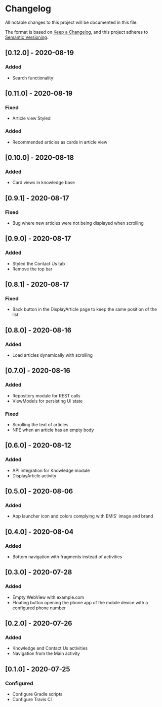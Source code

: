 # Changelog

All notable changes to this project will be documented in this file.

The format is based on [Keep a Changelog](https://keepachangelog.com/en/1.0.0/),
and this project adheres to [Semantic Versioning](https://semver.org/spec/v2.0.0.html).

## [0.12.0] - 2020-08-19

### Added
- Search functionality

## [0.11.0] - 2020-08-19

### Fixed
- Article view Styled

### Added
- Recommended articles as cards in article view

## [0.10.0] - 2020-08-18

### Added
- Card views in knowledge base

## [0.9.1] - 2020-08-17

### Fixed
- Bug where new articles were not being displayed when scrolling

## [0.9.0] - 2020-08-17

### Added
- Styled the Contact Us tab
- Remove the top bar

## [0.8.1] - 2020-08-17

### Fixed
- Back button in the DisplayArticle page to keep the same position of the list

## [0.8.0] - 2020-08-16

### Added
- Load articles dynamically with scrolling


## [0.7.0] - 2020-08-16

### Added
- Repository module for REST calls
- ViewModels for persisting UI state

### Fixed
- Scrolling the text of articles
- NPE when an article has an empty body


## [0.6.0] - 2020-08-12

### Added
- API integration for Knowledge module
- DisplayArticle activity


## [0.5.0] - 2020-08-06

### Added
- App launcher icon and colors complying with EMIS' image and brand

## [0.4.0] - 2020-08-04

### Added
- Bottom navigation with fragments instead of activities


## [0.3.0] - 2020-07-28

### Added
- Empty WebView with example.com
- Floating button opening the phone app of the mobile device with a configured phone number


## [0.2.0] - 2020-07-26

### Added
- Knowledge and Contact Us activities
- Navigation from the Main activity


## [0.1.0] - 2020-07-25

### Configured
- Configure Gradle scripts
- Configure Travis CI
